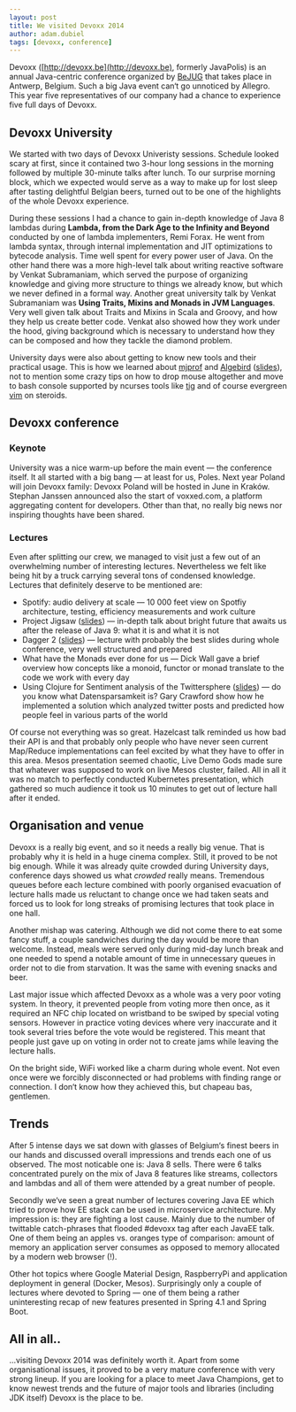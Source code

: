 ```yaml
---
layout: post
title: We visited Devoxx 2014
author: adam.dubiel
tags: [devoxx, conference]
---
```


Devoxx ([http://devoxx.be](http://devoxx.be), formerly JavaPolis) is an annual Java-centric conference organized by [BeJUG](http://www.bejug.org/) that
takes place in Antwerp, Belgium. Such a big Java event can‘t go unnoticed by Allegro. This year five representatives
of our company had a chance to experience five full days of Devoxx.

## Devoxx University

We started with two days of Devoxx Univeristy sessions. Schedule looked scary at first, since it contained two 3-hour long
sessions in the morning followed by multiple 30-minute talks after lunch. To our surprise morning block, which we expected would serve as a way to make up for lost sleep after tasting delightful Belgian beers, turned out to be one of the
highlights of the whole Devoxx experience.

During these sessions I had a chance to gain in-depth knowledge of Java 8 lambdas during **Lambda, from the Dark Age to
the Infinity and Beyond** conducted by one of lambda implementers, Remi Forax. He went from lambda syntax, through
internal implementation and JIT optimizations to bytecode analysis. Time well spent for every power user of Java. On the
other hand there was a more high-level talk about writing reactive software by Venkat Subramaniam, which served the purpose of
organizing knowledge and giving more structure to things we already know, but which we never defined in a formal way.
Another great university talk by Venkat Subramaniam was **Using Traits, Mixins and Monads in JVM Languages**. Very well given
talk about Traits and Mixins in Scala and Groovy, and how they help us create better code. Venkat also showed how they work
under the hood, giving background which is necessary to understand how they can be composed and how they tackle the diamond problem.

University days were also about getting to know new tools and their practical usage. This is how we learned about
[mjprof](https://github.com/AdoptOpenJDK/mjprof) and [Algebird](https://github.com/twitter/algebird)
([slides](http://www.slideshare.net/samkiller/algebird-abstract-algebra-for-big-data-analytics-devoxx-2014)), not to mention
some crazy tips on how to drop mouse altogether and move to bash console supported by ncurses tools like
[tig](https://github.com/jonas/tig) and of course evergreen [vim](http://www.vim.org/) on steroids.

## Devoxx conference

### Keynote

University was a nice warm-up before the main event — the conference itself. It all started with a big bang — at least for us, Poles. Next year Poland will join Devoxx family: Devoxx Poland will be hosted in June in Kraków. Stephan Janssen announced also the start of voxxed.com, a platform aggregating content for developers. Other than that, no really big news nor inspiring thoughts have been shared.

### Lectures

Even after splitting our crew, we managed to visit just a few out of an overwhelming number of interesting lectures. Nevertheless we
felt like being hit by a truck carrying several tons of condensed knowledge. Lectures that definitely deserve to be
mentioned are:

* Spotify: audio delivery at scale — 10 000 feet view on Spotfiy architecture, testing, efficiency measurements and work culture
* Project Jigsaw ([slides](http://cr.openjdk.java.net/~psandoz/dv14-jigsaw.pdf)) — in-depth talk about bright future that awaits us after the release of Java 9: what it is and what it
is not
* Dagger 2 ([slides](https://speakerdeck.com/jakewharton/dependency-injection-with-dagger-2-devoxx-2014)) — lecture with probably the best slides during whole conference, very well structured and prepared
* What have the Monads ever done for us — Dick Wall gave a brief overview how concepts like a monoid, functor or monad translate to the code we work with every day
* Using Clojure for Sentiment analysis of the Twittersphere ([slides](http://www.slideshare.net/garycrawford/using-clojure-for-sentiment-analysis-of-the-twittersphere-euroclojur)) — do you know what Datensparsamkeit is? Gary Crawford show how he implemented a solution which analyzed twitter posts and predicted how people feel in various parts of the world

Of course not everything was so great. Hazelcast talk reminded us how bad their API is and that probably only people
who have never seen current Map/Reduce implementations can feel excited by what they have to offer in this area. Mesos
presentation seemed chaotic, Live Demo Gods made sure that whatever was supposed to work on live Mesos cluster,
failed. All in all it was no match to perfectly conducted Kubernetes presentation, which gathered so much audience it
took us 10 minutes to get out of lecture hall after it ended.

## Organisation and venue

Devoxx is a really big event, and so it needs a really big venue. That is probably why it is held in a huge cinema complex.
Still, it proved to be not big enough. While it was already quite crowded during University days,
conference days showed us what *crowded* really means. Tremendous queues before each lecture combined with poorly
organised evacuation of lecture halls made us reluctant to change once we had taken seats and forced us to look for long
streaks of promising lectures that took place in one hall.

Another mishap was catering. Although we did not come there to eat some fancy stuff, a couple sandwiches during the day would
be more than welcome. Instead, meals were served only during mid-day lunch break and one needed to spend a notable amount
of time in unnecessary queues in order not to die from starvation. It was the same with evening snacks and beer.

Last major issue which affected Devoxx as a whole was a very poor voting system. In theory, it prevented people from voting
more then once, as it required an NFC chip located on wristband to be swiped by special voting sensors. However in practice
voting devices where very inaccurate and it took several tries before the vote would be registered. This meant that people
just gave up on voting in order not to create jams while leaving the lecture halls.

On the bright side, WiFi worked like a charm during whole event. Not even once were we forcibly disconnected or had problems
with finding range or connection. I don‘t know how they achieved this, but chapeau bas, gentlemen.

## Trends

After 5 intense days we sat down with glasses of Belgium‘s finest beers in our hands and discussed overall impressions
and trends each one of us observed. The most noticable one is: Java 8 sells. There were 6 talks concentrated purely
on the mix of Java 8 features like streams, collectors and lambdas and all of them were attended by a great number of people.

Secondly we‘ve seen a great number of lectures covering Java EE which tried to prove how EE stack can be used in
microservice architecture. My impression is: they are fighting a lost cause. Mainly due to the number of twittable
catch-phrases that flooded #devoxx tag after each JavaEE talk. One of them being an apples vs. oranges type of comparison:
amount of memory an application server consumes as opposed to memory allocated by a modern web browser (!).

Other hot topics where Google Material Design, RaspberryPi and application deployment in general (Docker, Mesos).
Surprisingly only a couple of lectures where devoted to Spring — one of them being a rather uninteresting recap of new
features presented in Spring 4.1 and Spring Boot.

## All in all..

...visiting Devoxx 2014 was definitely worth it. Apart from some organisational issues, it proved to be a very mature
conference with very strong lineup. If you are looking for a place to meet Java Champions, get to know newest trends and
the future of major tools and libraries (including JDK itself) Devoxx is the place to be.
